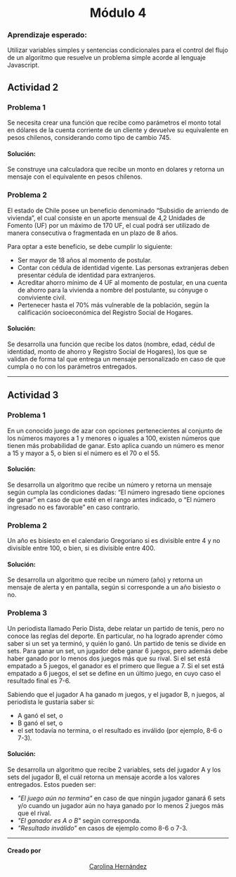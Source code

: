 <h1 align=center > Módulo 4 </h1>

### Aprendizaje esperado:
Utilizar variables simples y sentencias condicionales para el control del flujo de un algoritmo que resuelve un problema simple acorde al lenguaje Javascript.

## Actividad 2
### Problema 1
Se necesita crear una función que recibe como parámetros el monto total en dólares de la cuenta corriente de un cliente y devuelve su equivalente en pesos chilenos,  considerando como tipo de cambio 745.

#### Solución:
Se construye una calculadora que recibe un monto en dolares y retorna un mensaje con el equivalente en pesos chilenos.

### Problema 2
El estado de Chile posee un beneficio denominado “Subsidio de arriendo de vivienda”, el cual consiste en un aporte mensual de 4,2 Unidades de Fomento (UF) por un máximo de 170 UF, el cual podrá ser utilizado de manera consecutiva o fragmentada en un plazo de 8 años.

Para optar a este beneficio, se debe cumplir lo siguiente:
- Ser mayor de 18 años al momento de postular.
- Contar con cédula de identidad vigente. Las personas extranjeras deben presentar cédula de identidad para extranjeros.
- Acreditar ahorro mínimo de 4 UF al momento de postular, en una cuenta de ahorro para la vivienda a nombre del postulante, su cónyuge o conviviente civil.
- Pertenecer hasta el 70% más vulnerable de la población, según la calificación socioeconómica del Registro Social de Hogares.

#### Solución:
Se desarrolla una función que recibe los datos (nombre, edad, cédul de identidad, monto de ahorro y Registro Social de Hogares), los que se validan de forma tal que entrega un mensaje personalizado en caso de que cumpla o no con los parámetros entregados.

----

## Actividad 3
### Problema 1
En un conocido juego de azar con opciones pertenecientes al conjunto de los números mayores a 1 y menores o iguales a 100, existen números que tienen más probabilidad de ganar. Esto aplica cuando un número es menor a 15 y mayor a 5, o bien si el número es el 70 o el 55.
#### Solución:
Se desarrolla un algoritmo que recibe un número y retorna un mensaje según cumpla las condiciones dadas: “El número ingresado tiene opciones de ganar” en caso de que esté en el rango antes indicado, o “El número ingresado no es favorable” en caso contrario.

### Problema 2
Un año es bisiesto en el calendario Gregoriano si es divisible entre 4 y no divisible entre 100, o bien, si es divisible entre 400.
#### Solución: 
Se desarrolla un algoritmo que recibe un número (año) y retorna un mensaje de alerta y en pantalla, según si corresponde a un año bisiesto o no. 

### Problema 3
Un periodista llamado Perio Dista, debe relatar un partido de tenis, pero no conoce las reglas del deporte. En particular, no ha logrado aprender cómo saber si un set ya terminó, y quién lo ganó.
Un partido de tenis se divide en sets. Para ganar un set, un jugador debe ganar 6 juegos, pero además debe haber ganado por lo menos dos juegos más que su rival. Si el set está empatado a 5 juegos, el ganador es el  primero que llegue a 7. Si el set está empatado a 6 juegos, el set se define en un último juego, en cuyo caso el resultado final es 7-6.

Sabiendo que el jugador A ha ganado m juegos, y el jugador B, n juegos, al periodista le gustaría saber si:
- A ganó el set, o
- B ganó el set, o
- el set todavía no termina, o el resultado es inválido (por ejemplo, 8-6 o 7-3).

#### Solución:
Se desarrolla un algoritmo que recibe 2 variables, sets del jugador A y los sets del jugador B, el cuál retorna un mensaje acorde a los valores entregados. Estos pueden ser:

- *"El juego aún no termina"* en caso de que ningún jugador ganará 6 sets y/o cuando un jugador aún no haya ganado por lo menos 2 juegos más que el rival.
- *"El ganador es A o B"* según corresponda.
- *"Resultado inválido"* en casos de ejemplo como 8-6 o 7-3.
  
----

#### Creado por
<p align="center"> 
  <a href="https://github.com/CaroHernz">Carolina Hernández</a>
</p>
